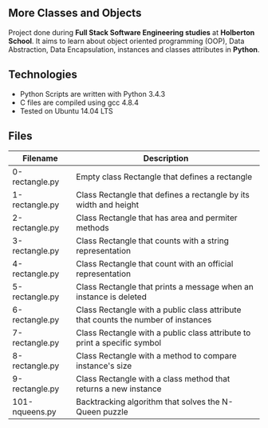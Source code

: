 ## More Classes and Objects
Project done during **Full Stack Software Engineering studies** at **Holberton School**. It aims to learn about object oriented programming (OOP), Data Abstraction, Data Encapsulation, instances and classes attributes in **Python**.

## Technologies
- Python Scripts are written with Python 3.4.3
- C files are compiled using gcc 4.8.4
- Tested on Ubuntu 14.04 LTS
## Files
| Filename	| Description |
| --------- | ----------- |
| 0-rectangle.py	| Empty class Rectangle that defines a rectangle |
| 1-rectangle.py	| Class Rectangle that defines a rectangle by its width and height |
| 2-rectangle.py	| Class Rectangle that has area and permiter methods |
| 3-rectangle.py	| Class Rectangle that counts with a string representation |
| 4-rectangle.py	| Class Rectangle that count with an official representation |
| 5-rectangle.py	| Class Rectangle that prints a message when an instance is deleted |
| 6-rectangle.py	| Class Rectangle with a public class attribute that counts the number of instances |
| 7-rectangle.py	| Class Rectangle with a public class attribute to print a specific symbol |
| 8-rectangle.py	| Class Rectangle with a method to compare instance's size |
| 9-rectangle.py	| Class Rectangle with a class method that returns a new instance |
| 101-nqueens.py	| Backtracking algorithm that solves the N-Queen puzzle |
